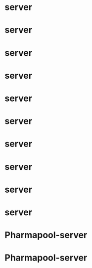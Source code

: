 # server
# server
# server
# server
# server
# server
# server
# server
# server
# server
# Pharmapool-server
# Pharmapool-server
